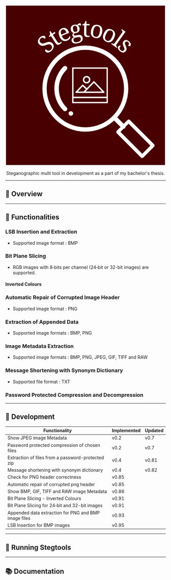 <p align="center">
<img src="https://github.com/martinkubecka/StegTools/blob/master/src/resources/images/logo.png" alt="Stegtools">
<p align="center">Steganographic multi tool in development as a part of my bachelor's thesis.<br>
</p>

---
## :pushpin: Overview

---
## :mag_right: Functionalities

### LSB Insertion and Extraction
- Supported image format : BMP

### Bit Plane Slicing
- RGB images with 8‑bits per channel (24‑bit or 32-bit images) are supported.

#### Inverted Colours

### Automatic Repair of Corrupted Image Header
- Supported image format : PNG

### Extraction of Appended Data
- Supported image formats : BMP, PNG

### Image Metadata Extraction
- Supported image formats : BMP, PNG, JPEG, GIF, TIFF and RAW

### Message Shortening with Synonym Dictionary
- Supported file format : TXT

### Password Protected Compression and Decompression

---
## :hammer: Development
| Functionality  | Implemented | Updated |
| ------------- | ------------- | ------------- |
| Show JPEG image Metadata  | v0.2  | v0.7  | 
| Password protected compression of chosen files  | v0.2  | v0.7  |
| Extraction of files from a password-protected zip | v0.4 | v0.81 |
| Message shortening with synonym dictionary | v0.4 | v0.82 |
| Check for PNG header correctness | v0.85 | |
| Automatic repair of corrupted png header | v0.85 | |
| Show BMP, GIF, TIFF and RAW image Metadata | v0.86 | |
| Bit Plane Slicing - Inverted Colours | v0.91 | |
| Bit Plane Slicing for 24‑bit and 32-bit images | v0.91 | |
| Appended data extraction for PNG and BMP image files | v0.93 | |
| LSB Insertion for BMP images | v0.95
---
## :running: Running Stegtools

---
## :books: Documentation